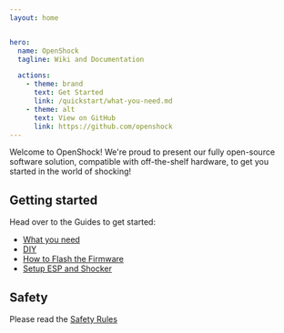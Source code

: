 ```yaml
---
layout: home


hero:
  name: OpenShock
  tagline: Wiki and Documentation

  actions:
    - theme: brand
      text: Get Started
      link: /quickstart/what-you-need.md
    - theme: alt
      text: View on GitHub
      link: https://github.com/openshock
---
```


Welcome to OpenShock! We're proud to present our fully open-source software solution, compatible with off-the-shelf hardware, to get you started in the world of shocking!

## Getting started

Head over to the Guides to get started:

- [What you need](guides/quickstart/what-you-need.md)
- [DIY](guides/diy/hardware-buying.md)
- [How to Flash the Firmware](guides/openshock/how-to-flash-your-board.md)
- [Setup ESP and Shocker](guides/openshock/first-setup.md)

## Safety

Please read the [Safety Rules](./home/safety-rules.md)
